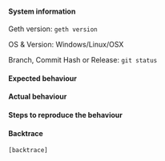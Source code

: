#### System information

Geth version: `geth version`

OS & Version: Windows/Linux/OSX

Branch, Commit Hash or Release: `git status`

#### Expected behaviour


#### Actual behaviour


#### Steps to reproduce the behaviour


#### Backtrace

````
[backtrace]
````
